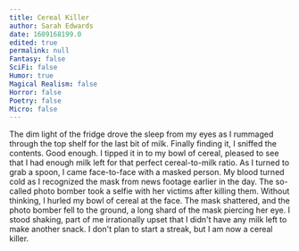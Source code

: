 ```yaml
---
title: Cereal Killer
author: Sarah Edwards
date: 1609168199.0
edited: true
permalink: null
Fantasy: false
SciFi: false
Humor: true
Magical Realism: false
Horror: false
Poetry: false
Micro: false
---
```

The dim light of the fridge drove the sleep from my eyes as I rummaged through the top shelf for the last bit of milk. Finally finding it, I sniffed the contents. Good enough. I tipped it in to my bowl of cereal, pleased to see that I had enough milk left for that perfect cereal-to-milk ratio. As I turned to grab a spoon, I came face-to-face with a masked person. My blood turned cold as I recognized the mask from news footage earlier in the day. The so-called photo bomber took a selfie with her victims after killing them. Without thinking, I hurled my bowl of cereal at the face. The mask shattered, and the photo bomber fell to the ground, a long shard of the mask piercing her eye. I stood shaking, part of me irrationally upset that I didn't have any milk left to make another snack. I don't plan to start a streak, but I am now a cereal killer.
